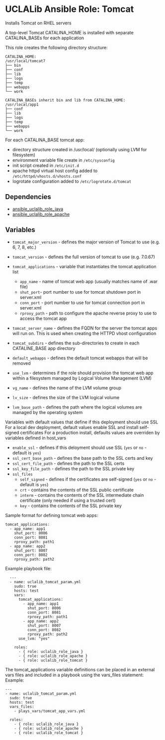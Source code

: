 # UCLALib Ansible Role: Tomcat

Installs Tomcat on RHEL servers

A top-level Tomcat CATALINA_HOME is installed with separate CATALINA_BASEs for each application

This role creates the following directory structure:

```
CATALINA_HOME:
/usr/local/tomcat7
├── bin
├── conf
├── lib
├── logs
├── temp
├── webapps
└── work

CATALINA_BASEs inherit bin and lib from CATALINA_HOME:
/usr/local/app1
├── conf
├── lib
├── logs
├── temp
├── webapps
└── work
```
For each CATALINA_BASE tomcat app:
* directory structure created in /usr/local/ (optionally using LVM for filesystem)
* environment variable file create in `/etc/sysconfig`
* init script created in `/etc/init.d`
* apache httpd virtual host config added to `/etc/httpd/vhosts.d/vhosts.conf`
* logrotate configuration added to `/etc/logrotate.d/tomcat`

## Dependencies

* [ansible_uclalib_role_java](https://github.com/UCLALibrary/ansible_uclalib_role_java)
* [ansible_uclalib_role_apache](https://github.com/UCLALibrary/ansible_uclalib_role_apache)

## Variables

  * `tomcat_major_version` - defines the major version of Tomcat to use (e.g. 6, 7, 8, etc.)

  * `tomcat_version` - defines the full version of tomcat to use (e.g. 7.0.67)

  * `tomcat_applications` - variable that instantiates the tomcat application list
    * `app_name` - name of tomcat web app (usually matches name of .war file)
    * `shut_port`- port number to use for tomcat shutdown port in server.xml
    * `conn_port` - port number to use for tomcat connection port in server.xml
    * `rproxy_path` - path to configure the apache reverse proxy to use to access the tomcat app


  * `tomcat_server_name` - defines the FQDN for the server the tomcat apps will run on. This is used when creating the HTTPD vhost configuration

  * `tomcat_subdirs` - defines the sub-directories to create in each CATALINE_BASE app directory

  * `default_webapps` - defines the default tomcat webapps that will be removed

  * `use_lvm` - determines if the role should provision the tomcat web app within a filesystem managed by Logical Volume Management (LVM)

  * `vg_name` - defines the name of the LVM volume group

  * `lv_size` - defines the size of the LVM logical volume

  * `lvm_base_path` - defines the path where the logical volumes are managed by the operating system

Variables with default values that define if this deployment should use SSL
For a local dev deployment, default values enable SSL and install self-signed certificates
For a production install, defaults values are overriden by variables defined in host_vars
  * `enable_ssl` - defines if this deloyment should use SSL (`yes` or `no` - default is `yes`)
  * `ssl_cert_base_path` - defines the base path to the SSL certs and key
  * `ssl_cert_file_path` - defines the path to the SSL certs
  * `ssl_key_file_path` - defines the path to the SSL private key
  * `ssl_files`
      * `self_signed` - defines if the certificates are self-signed (`yes` or `no` - default is `yes`)
      * `crt` - contains the contents of the SSL public certificate
      * `interm` - contains the contents of the SSL intermediate chain certificate (only needed if using a trusted cert)
      * `key` - contains the contents of the SSL private key


  Sample format for defining tomcat web apps:
  ```
  tomcat_applications:
    - app_name: app1
      shut_port: 8006
      conn_port: 8081
      rproxy_path: path1
    - app_name: app2
      shut_port: 8007
      conn_port: 8082
      rproxy_path: path2
  ```

  Example playbook file:
```
  ---
  - name: uclalib_tomcat_param.yml
    sudo: true
    hosts: test
    vars:
      tomcat_applications:
        - app_name: app1
          shut_port: 8006
          conn_port: 8081
          rproxy_path: path1
        - app_name: app2
          shut_port: 8007
          conn_port: 8082
          rproxy_path: path2
      use_lvm: "yes"

    roles:
      - { role: uclalib_role_java }
      - { role: uclalib_role_apache }
      - { role: uclalib_role_tomcat }
```

  The tomcat_applications variable definitions can be placed in an external vars files and included in a playbook using the vars_files statement:
  Example:
  ```
  ---
  - name: uclalib_tomcat_param.yml
    sudo: true
    hosts: test
    vars_files:
      - plays_vars/tomcat_app_vars.yml

    roles:
      - { role: uclalib_role_java }
      - { role: uclalib_role_apache }
      - { role: uclalib_role_tomcat }
  ```
